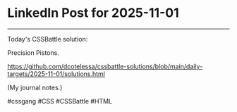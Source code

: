 # LinkedIn Post for 2025-11-01

---

Today's CSSBattle solution:

Precision Pistons.

https://github.com/dcotelessa/cssbattle-solutions/blob/main/daily-targets/2025-11-01/solutions.html

(My journal notes.)

#cssgang #CSS #CSSBattle #HTML

